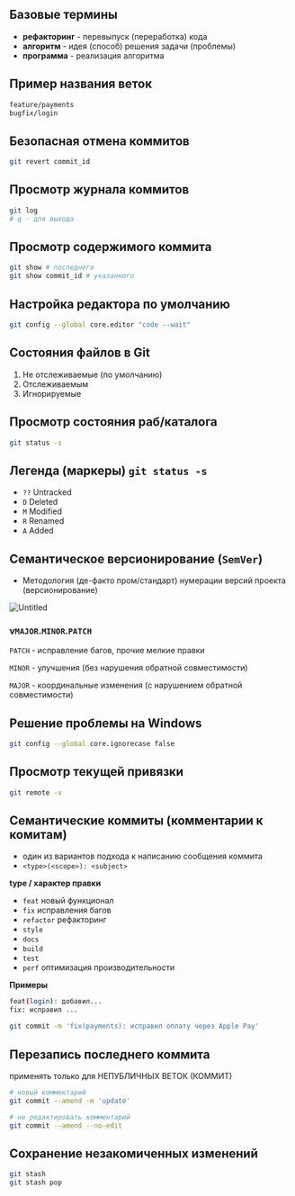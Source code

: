 ## Базовые термины

- **рефакторинг** - перевыпуск (переработка) кода
- **алгоритм** - идея (способ) решения задачи (проблемы)
- **программа** - реализация алгоритма

## Пример названия веток

```bash
feature/payments
bugfix/login
```

## Безопасная отмена коммитов

```bash
git revert commit_id
```

## Просмотр журнала коммитов

```bash
git log
# q - для выхода
```

## Просмотр содержимого коммита

```bash
git show # последнего
git show commit_id # указанного
```

## Настройка редактора по умолчанию

```bash
git config --global core.editor "code --wait"
```

## Состояния файлов в Git

1. Не отслеживаемые (по умолчанию)
2. Отслеживаемым
3. Игнорируемые

## Просмотр состояния раб/каталога

```bash
git status -s
```

## Легенда (маркеры) `git status -s`

- `??` Untracked
- `D` Deleted
- `M` Modified
- `R` Renamed
- `A` Added

## Семантическое версионирование (`SemVer`)

- Методология (де-факто пром/стандарт) нумерации версий проекта (версионирование)

![Untitled](https://prod-files-secure.s3.us-west-2.amazonaws.com/95d3eea4-bdd9-4866-805a-55b03d066b78/9ead9339-7723-4574-8a6b-5421324c1609/Untitled.png)

### v`MAJOR`.`MINOR`.`PATCH`

`PATCH` - исправление багов, прочие мелкие правки

`MINOR` - улучшения (без нарушения обратной совместимости)

`MAJOR` - координальные изменения (с нарушением обратной совместимости)

## Решение проблемы на Windows

```bash
git config --global core.ignorecase false
```

## Просмотр текущей привязки

```bash
git remote -v
```

## Семантические коммиты (комментарии к комитам)

- один из вариантов подхода к написанию сообщения коммита
- `<type>(<scope>): <subject>`

**type / характер правки**

- `feat` новый функционал
- `fix` исправления багов
- `refactor` рефакторинг
- `style`
- `docs`
- `build`
- `test`
- `perf` оптимизация производительности

**Примеры**

```bash
feat(login): добавил...
fix: исправил ...

git commit -m 'fix(payments): исправил оплату через Apple Pay'
```

## Перезапись последнего коммита

применять только для НЕПУБЛИЧНЫХ ВЕТОК (КОММИТ)

```bash
# новый комментарий
git commit --amend -m 'update'

# не редактировать комментарий
git commit --amend --no-edit
```

## Сохранение незакомиченных изменений

```bash
git stash
git stash pop
```